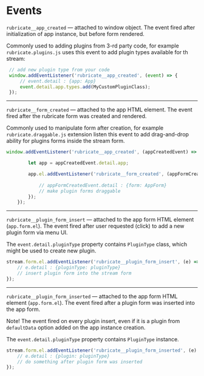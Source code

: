 Events
======

`rubricate__app_created` — attached to window object. The event fired after initialization of app instance, but before form rendered.  

Commonly used to adding plugins from 3-rd party code, for example `rubricate.plugins.js` uses this event to add plugin types available for th stream:

```js
 // add new plugin type from your code
 window.addEventListener('rubricate__app_created', (event) => {
     // event.detail : {app: App}
     event.detail.app.types.add(MyCustomPluginClass);
 });
```
***
`rubricate__form_created` — attached to the app HTML element. The event fired after the rubricate form was created and rendered.

Commonly used to manipulate form after creation, for example `rubricate.draggable.js` extension listen this event to add drag-and-drop ability for plugins forms inside the stream form.

```js
window.addEventListener('rubricate__app_created', (appCreatedEvent) => {

        let app = appCreatedEvent.detail.app;

        app.el.addEventListener('rubricate__form_created', (appFormCreatedEvent) => {
            
            // appFormCreatedEvent.detail : {form: AppForm}
            // make plugin forms draggable
        });
    });
```
***
`rubricate__plugin_form_insert` — attached to the app form HTML element (`app.form.el`). The event fired after user requested (click) to add a new plugin form via menu UI.

The `event.detail.pluginType` property contains `PluginType` class, which might be used to create new plugin.
```js
stream.form.el.addEventListener('rubricate__plugin_form_insert', (e) => {
    // e.detail : {pluginType: pluginType}
    // insert plugin form into the stream form
});
```
***
`rubricate__plugin_form_inserted` — attached to the app form HTML element (`app.form.el`). The event fired after a plugin form was inserted into the app form.
 
Note! The event fired on every plugin insert, even if it is a plugin from `defaultData` option added on the app instance creation.

The `event.detail.pluginType` property contains `PluginType` instance.
```js
stream.form.el.addEventListener('rubricate__plugin_form_inserted', (e) => {
    // e.detail : {plugin: pluginType}
    // do something after plugin form was inserted
});
```